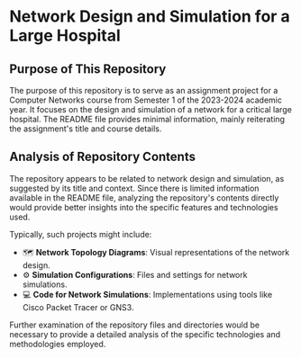# Network Design and Simulation for a Large Hospital

## Purpose of This Repository
The purpose of this repository is to serve as an assignment project for a Computer Networks course from Semester 1 of the 2023-2024 academic year. It focuses on the design and simulation of a network for a critical large hospital. The README file provides minimal information, mainly reiterating the assignment's title and course details.

## Analysis of Repository Contents
The repository appears to be related to network design and simulation, as suggested by its title and context. Since there is limited information available in the README file, analyzing the repository's contents directly would provide better insights into the specific features and technologies used. 

Typically, such projects might include:
- 🗺️ **Network Topology Diagrams**: Visual representations of the network design.
- ⚙️ **Simulation Configurations**: Files and settings for network simulations.
- 💻 **Code for Network Simulations**: Implementations using tools like Cisco Packet Tracer or GNS3.

Further examination of the repository files and directories would be necessary to provide a detailed analysis of the specific technologies and methodologies employed.
